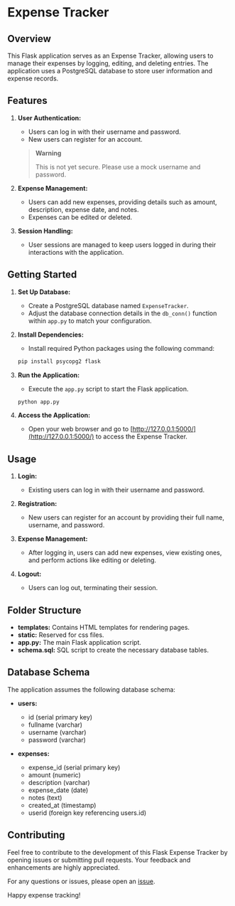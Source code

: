 # Expense Tracker

## Overview

This Flask application serves as an Expense Tracker, allowing users to manage their expenses by logging, editing, and deleting entries. The application uses a PostgreSQL database to store user information and expense records.

## Features

1. **User Authentication:**
    - Users can log in with their username and password.
    - New users can register for an account. 
	> **Warning**
	>
	> This is not yet secure. Please use a mock username and password.

2. **Expense Management:**
    - Users can add new expenses, providing details such as amount, description, expense date, and notes.
    - Expenses can be edited or deleted.

3. **Session Handling:**
    - User sessions are managed to keep users logged in during their interactions with the application.

## Getting Started

1. **Set Up Database:**
    - Create a PostgreSQL database named `ExpenseTracker`.
    - Adjust the database connection details in the `db_conn()` function within `app.py` to match your configuration.

2. **Install Dependencies:**
    - Install required Python packages using the following command:

    ```bash
    pip install psycopg2 flask
    ```

3. **Run the Application:**
    - Execute the `app.py` script to start the Flask application.

    ```bash
    python app.py
    ```

4. **Access the Application:**
    - Open your web browser and go to [http://127.0.0.1:5000/](http://127.0.0.1:5000/) to access the Expense Tracker.

## Usage

1. **Login:**
    - Existing users can log in with their username and password.

2. **Registration:**
    - New users can register for an account by providing their full name, username, and password.

3. **Expense Management:**
    - After logging in, users can add new expenses, view existing ones, and perform actions like editing or deleting.

4. **Logout:**
    - Users can log out, terminating their session.

## Folder Structure

- **templates:** Contains HTML templates for rendering pages.
- **static:** Reserved for css files.
- **app.py:** The main Flask application script.
- **schema.sql:** SQL script to create the necessary database tables.

## Database Schema

The application assumes the following database schema:

- **users:**
    - id (serial primary key)
    - fullname (varchar)
    - username (varchar)
    - password (varchar)

- **expenses:**
    - expense_id (serial primary key)
    - amount (numeric)
    - description (varchar)
    - expense_date (date)
    - notes (text)
    - created_at (timestamp)
    - userid (foreign key referencing users.id)

## Contributing

Feel free to contribute to the development of this Flask Expense Tracker by opening issues or submitting pull requests. Your feedback and enhancements are highly appreciated.

For any questions or issues, please open an [issue](https://github.com/https://github.com/valpaulo/ExpenseTracker/issues).

Happy expense tracking!